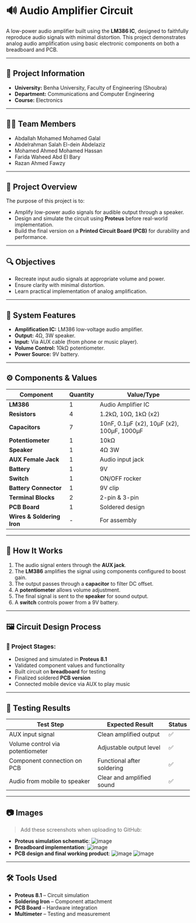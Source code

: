 # 🔊 Audio Amplifier Circuit

A low-power audio amplifier built using the **LM386 IC**, designed to faithfully reproduce audio signals with minimal distortion. This project demonstrates analog audio amplification using basic electronic components on both a breadboard and PCB.

---

## 🏫 Project Information

- **University:** Benha University, Faculty of Engineering (Shoubra)
- **Department:** Communications and Computer Engineering
- **Course:** Electronics

---

## 👩‍💻 Team Members

- Abdallah Mohamed Mohamed Galal  
- Abdelrahman Salah El-dein Abdelaziz  
- Mohamed Ahmed Mohamed Hassan  
- Farida Waheed Abd El Bary  
- Razan Ahmed Fawzy  

---

## 📌 Project Overview

The purpose of this project is to:
- Amplify low-power audio signals for audible output through a speaker.
- Design and simulate the circuit using **Proteus** before real-world implementation.
- Build the final version on a **Printed Circuit Board (PCB)** for durability and performance.

---

## 🔍 Objectives

- Recreate input audio signals at appropriate volume and power.
- Ensure clarity with minimal distortion.
- Learn practical implementation of analog amplification.

---

## 🧠 System Features

- **Amplification IC:** LM386 low-voltage audio amplifier.
- **Output:** 4Ω, 3W speaker.
- **Input:** Via AUX cable (from phone or music player).
- **Volume Control:** 10kΩ potentiometer.
- **Power Source:** 9V battery.

---

## ⚙️ Components & Values

| Component              | Quantity | Value/Type         |
|------------------------|----------|--------------------|
| **LM386**              | 1        | Audio Amplifier IC |
| **Resistors**          | 4        | 1.2kΩ, 10Ω, 1kΩ (x2)|
| **Capacitors**         | 7        | 10nF, 0.1µF (x2), 10µF (x2), 100µF, 1000µF |
| **Potentiometer**      | 1        | 10kΩ               |
| **Speaker**            | 1        | 4Ω 3W              |
| **AUX Female Jack**    | 1        | Audio input jack   |
| **Battery**            | 1        | 9V                 |
| **Switch**             | 1        | ON/OFF rocker      |
| **Battery Connector**  | 1        | 9V clip            |
| **Terminal Blocks**    | 2        | 2-pin & 3-pin      |
| **PCB Board**          | 1        | Soldered design    |
| **Wires & Soldering Iron** | -    | For assembly       |

---

## 🧾 How It Works

1. The audio signal enters through the **AUX jack**.
2. The **LM386** amplifies the signal using components configured to boost gain.
3. The output passes through a **capacitor** to filter DC offset.
4. A **potentiometer** allows volume adjustment.
5. The final signal is sent to the **speaker** for sound output.
6. A **switch** controls power from a 9V battery.

---

## 🖼 Circuit Design Process

### 🔧 Project Stages:
- Designed and simulated in **Proteus 8.1**
- Validated component values and functionality
- Built circuit on **breadboard** for testing
- Finalized soldered **PCB version**
- Connected mobile device via AUX to play music

---

## 🧪 Testing Results

| Test Step                        | Expected Result          | Status |
|----------------------------------|---------------------------|--------|
| AUX input signal                 | Clean amplified output    | ✅     |
| Volume control via potentiometer| Adjustable output level   | ✅     |
| Component connection on PCB     | Functional after soldering| ✅     |
| Audio from mobile to speaker    | Clear and amplified sound | ✅     |

---

## 📷 Images

> Add these screenshots when uploading to GitHub:
- **Proteus simulation schematic**:
  ![image](https://github.com/user-attachments/assets/31845e1e-a22b-444a-8031-c43e6d48e8db)
- **Breadboard implementation**:
  ![image](https://github.com/user-attachments/assets/dcf7f2ce-3b09-493b-9693-981831f8d90f)
- **PCB design and final working product**:
  ![image](https://github.com/user-attachments/assets/fa59a727-b196-471b-8ca8-00bca063c4a8)
  ![image](https://github.com/user-attachments/assets/23ecfd0b-b458-4e58-8aab-8e974a608612)

---

## 🛠 Tools Used

- **Proteus 8.1** – Circuit simulation
- **Soldering Iron** – Component attachment
- **PCB Board** – Hardware integration
- **Multimeter** – Testing and measurement

